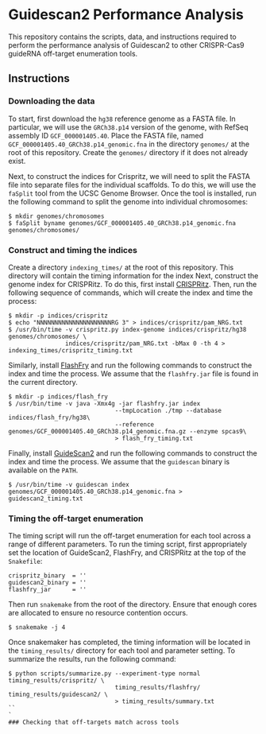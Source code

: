 # Guidescan2 Performance Analysis

This repository contains the scripts, data, and instructions 
required to perform the performance analysis of Guidescan2
to other CRISPR-Cas9 guideRNA off-target enumeration tools.

## Instructions

### Downloading the data

To start, first download the `hg38` reference genome as a FASTA file. 
In particular, we will use the `GRCh38.p14` version of the genome, with 
RefSeq assembly ID `GCF_000001405.40`. Place the FASTA file, named
`GCF_000001405.40_GRCh38.p14_genomic.fna` in the directory `genomes/`
at the root of this repository. Create the `genomes/` directory if it 
does not already exist.

Next, to construct the indices for Crispritz, we will need to 
split the FASTA file into separate files for the individual scaffolds. 
To do this, we will use the `faSplit` tool from the UCSC Genome Browser. 
Once the tool is installed, run the following command to split the genome
into individual chromosomes:

```
$ mkdir genomes/chromosomes
$ faSplit byname genomes/GCF_000001405.40_GRCh38.p14_genomic.fna genomes/chromosomes/
```

### Construct and timing the indices

Create a directory `indexing_times/` at the root of this repository.
This directory will contain the timing information for the index
Next, construct the genome index for CRISPRitz. To do this,
first install [CRISPRitz](https://github.com/pinellolab/CRISPRitz). 
Then, run the following sequence of commands, which will create 
the index and time the process:

```
$ mkdir -p indices/crispritz
$ echo "NNNNNNNNNNNNNNNNNNNNNRG 3" > indices/crispritz/pam_NRG.txt
$ /usr/bin/time -v crispritz.py index-genome indices/crispritz/hg38 genomes/chromosomes/ \
                indices/crispritz/pam_NRG.txt -bMax 0 -th 4 > indexing_times/crispritz_timing.txt
```

Similarly, install [FlashFry](https://github.com/mckennalab/FlashFry) and run the following 
commands to construct the index and time the process. We assume that the `flashfry.jar` 
file is found in the current directory.

```
$ mkdir -p indices/flash_fry
$ /usr/bin/time -v java -Xmx4g -jar flashfry.jar index 
                              --tmpLocation ./tmp --database indices/flash_fry/hg38\
                              --reference genomes/GCF_000001405.40_GRCh38.p14_genomic.fna.gz --enzyme spcas9\
                              > flash_fry_timing.txt
```

Finally, install [GuideScan2](https://github.com/pritykinlab/guidescan-cli) and run 
the following commands to construct the index and time the process. We assume that 
the `guidescan` binary is available on the `PATH`.

```
$ /usr/bin/time -v guidescan index genomes/GCF_000001405.40_GRCh38.p14_genomic.fna > guidescan2_timing.txt
```

### Timing the off-target enumeration

The timing script will run the off-target enumeration for each tool
across a range of different parameters. To run the timing script,
first appropriately set the location of GuideScan2, FlashFry, and 
CRISPRitz at the top of the `Snakefile`:

```
crispritz_binary  = ''
guidescan2_binary = ''
flashfry_jar      = ''
```

Then run `snakemake` from the root of the
directory. Ensure that enough cores are allocated to ensure no
resource contention occurs.

```
$ snakemake -j 4
```

Once snakemaker has completed, the timing information will be
located in the `timing_results/` directory for each tool and parameter
setting. To summarize the results, run the following command:

```
$ python scripts/summarize.py --experiment-type normal timing_results/crispritz/ \
                              timing_results/flashfry/ timing_results/guidescan2/ \
                              > timing_results/summary.txt
``
`
### Checking that off-targets match across tools


